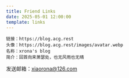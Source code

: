 ```yaml
---
title: Friend Links
date: 2025-05-01 12:00:00
template: links
---
```


``` demo
链接：https://blog.acg.rest
头像：https://blog.acg.rest/images/avatar.webp
名称：xrona's blog
简介：回首向来萧瑟处，也无风雨也无晴
```

发送邮箱：xiaorona@126.com